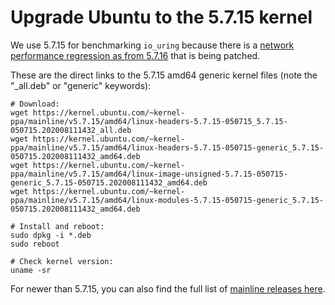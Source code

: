 # Upgrade Ubuntu to the 5.7.15 kernel

We use 5.7.15 for benchmarking `io_uring` because there is a [network performance regression as from 5.7.16](https://github.com/axboe/liburing/issues/215) that is being patched.

These are the direct links to the 5.7.15 amd64 generic kernel files (note the "_all.deb" or "generic" keywords):

```
# Download:
wget https://kernel.ubuntu.com/~kernel-ppa/mainline/v5.7.15/amd64/linux-headers-5.7.15-050715_5.7.15-050715.202008111432_all.deb
wget https://kernel.ubuntu.com/~kernel-ppa/mainline/v5.7.15/amd64/linux-headers-5.7.15-050715-generic_5.7.15-050715.202008111432_amd64.deb
wget https://kernel.ubuntu.com/~kernel-ppa/mainline/v5.7.15/amd64/linux-image-unsigned-5.7.15-050715-generic_5.7.15-050715.202008111432_amd64.deb
wget https://kernel.ubuntu.com/~kernel-ppa/mainline/v5.7.15/amd64/linux-modules-5.7.15-050715-generic_5.7.15-050715.202008111432_amd64.deb

# Install and reboot:
sudo dpkg -i *.deb
sudo reboot

# Check kernel version:
uname -sr
```

For newer than 5.7.15, you can also find the full list of [mainline releases here](https://kernel.ubuntu.com/~kernel-ppa/mainline/?C=N;O=D).
